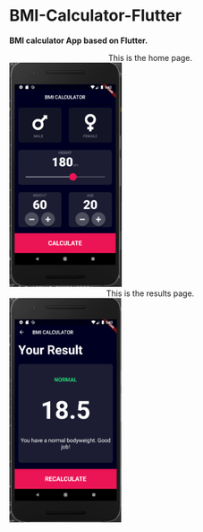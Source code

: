 # BMI-Calculator-Flutter
**BMI calculator App based on Flutter.**



<center>This is the home page.</center>
<img src = "home_page.PNG" height = 400>




<center>This is the results page.</center>

<img src = "result_page.PNG" height = 400>


